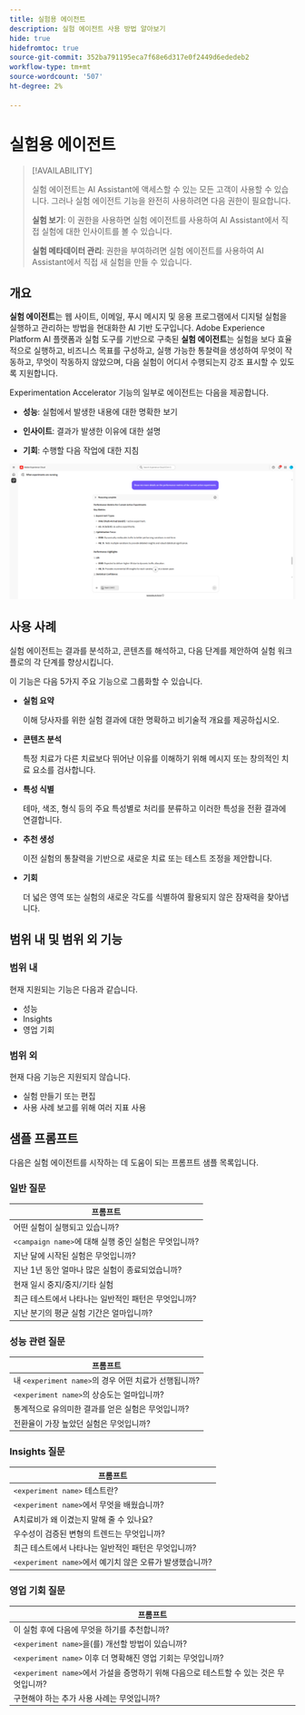 ```yaml
---
title: 실험용 에이전트
description: 실험 에이전트 사용 방법 알아보기
hide: true
hidefromtoc: true
source-git-commit: 352ba791195eca7f68e6d317e0f2449d6ededeb2
workflow-type: tm+mt
source-wordcount: '507'
ht-degree: 2%

---
```


# 실험용 에이전트

>[!AVAILABILITY]
>
>실험 에이전트는 AI Assistant에 액세스할 수 있는 모든 고객이 사용할 수 있습니다. 그러나 실험 에이전트 기능을 완전히 사용하려면 다음 권한이 필요합니다.
>
>**실험 보기**: 이 권한을 사용하면 실험 에이전트를 사용하여 AI Assistant에서 직접 실험에 대한 인사이트를 볼 수 있습니다.
>
>**실험 메타데이터 관리**: 권한을 부여하려면 실험 에이전트를 사용하여 AI Assistant에서 직접 새 실험을 만들 수 있습니다.

## 개요

**실험 에이전트**&#x200B;는 웹 사이트, 이메일, 푸시 메시지 및 응용 프로그램에서 디지털 실험을 실행하고 관리하는 방법을 현대화한 AI 기반 도구입니다. Adobe Experience Platform AI 플랫폼과 실험 도구를 기반으로 구축된 **실험 에이전트**&#x200B;는 실험을 보다 효율적으로 실행하고, 비즈니스 목표를 구성하고, 실행 가능한 통찰력을 생성하여 무엇이 작동하고, 무엇이 작동하지 않았으며, 다음 실험이 어디서 수행되는지 강조 표시할 수 있도록 지원합니다.

Experimentation Accelerator 기능의 일부로 에이전트는 다음을 제공합니다.

* **성능**: 실험에서 발생한 내용에 대한 명확한 보기

* **인사이트**: 결과가 발생한 이유에 대한 설명

* **기회**: 수행할 다음 작업에 대한 지침

![실험 에이전트용 샘플](./images/experiment/experiment-agent.png)

## 사용 사례

실험 에이전트는 결과를 분석하고, 콘텐츠를 해석하고, 다음 단계를 제안하여 실험 워크플로의 각 단계를 향상시킵니다.

이 기능은 다음 5가지 주요 기능으로 그룹화할 수 있습니다.

* **실험 요약**

  이해 당사자를 위한 실험 결과에 대한 명확하고 비기술적 개요를 제공하십시오.

* **콘텐츠 분석**

  특정 치료가 다른 치료보다 뛰어난 이유를 이해하기 위해 메시지 또는 창의적인 치료 요소를 검사합니다.

* **특성 식별**

  테마, 색조, 형식 등의 주요 특성별로 처리를 분류하고 이러한 특성을 전환 결과에 연결합니다.

* **추천 생성**

  이전 실험의 통찰력을 기반으로 새로운 치료 또는 테스트 조정을 제안합니다.

* **기회**

  더 넓은 영역 또는 실험의 새로운 각도를 식별하여 활용되지 않은 잠재력을 찾아냅니다.

## 범위 내 및 범위 외 기능

### **범위 내**

현재 지원되는 기능은 다음과 같습니다.

* 성능
* Insights
* 영업 기회

### **범위 외**

현재 다음 기능은 지원되지 않습니다.

* 실험 만들기 또는 편집
* 사용 사례 보고를 위해 여러 지표 사용

## 샘플 프롬프트

다음은 실험 에이전트를 시작하는 데 도움이 되는 프롬프트 샘플 목록입니다.

### 일반 질문

| 프롬프트 |
|-|
| 어떤 실험이 실행되고 있습니까? |
| `<campaign name>`에 대해 실행 중인 실험은 무엇입니까? |
| 지난 달에 시작된 실험은 무엇입니까? |
| 지난 1년 동안 얼마나 많은 실험이 종료되었습니까? |
| 현재 일시 중지/중지/기타 실험 |
| 최근 테스트에서 나타나는 일반적인 패턴은 무엇입니까? |
| 지난 분기의 평균 실험 기간은 얼마입니까? |

### 성능 관련 질문

| 프롬프트 |
|-|
| 내 `<experiment name>`의 경우 어떤 치료가 선행됩니까? |
| `<experiment name>`의 상승도는 얼마입니까? |
| 통계적으로 유의미한 결과를 얻은 실험은 무엇입니까? |
| 전환율이 가장 높았던 실험은 무엇입니까? |

### Insights 질문

| 프롬프트 |
|-|
| `<experiment name>` 테스트란? |
| `<experiment name>`에서 무엇을 배웠습니까? |
| A치료비가 왜 이겼는지 말해 줄 수 있나요? |
| 우수성이 검증된 변형의 트렌드는 무엇입니까? |
| 최근 테스트에서 나타나는 일반적인 패턴은 무엇입니까? |
| `<experiment name>`에서 예기치 않은 오류가 발생했습니까? |

### 영업 기회 질문

| 프롬프트 |
|-|
| 이 실험 후에 다음에 무엇을 하기를 추천합니까? |
| `<experiment name>`을(를) 개선할 방법이 있습니까? |
| `<experiment name>` 이후 더 명확해진 영업 기회는 무엇입니까? |
| `<experiment name>`에서 가설을 증명하기 위해 다음으로 테스트할 수 있는 것은 무엇입니까? |
| 구현해야 하는 추가 사용 사례는 무엇입니까? |
